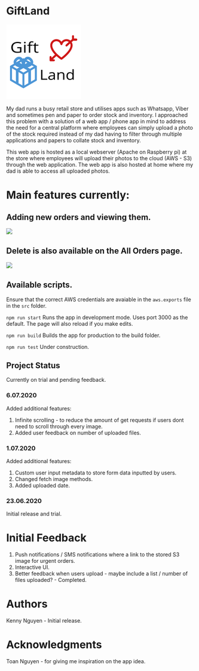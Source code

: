 # GiftLand
<img src="/public/logo.png">

My dad runs a busy retail store and utilises apps such as Whatsapp, Viber and sometimes pen and paper to order stock and inventory. I approached this problem with a solution of a web app / phone app in mind to address the need for a central platform where employees can simply upload a photo of the stock required instead of my dad having to filter through multiple applications and papers to collate stock and inventory.

This web app is hosted as a local webserver (Apache on Raspberry pi) at the store where employees will upload their photos to the cloud (AWS - S3) through the web application. The web app is also hosted at home where my dad is able to access all uploaded photos.

# Main features currently:

## Adding new orders and viewing them.

<img src="/public/gifs/gL2.gif?raw=true">

## Delete is also available on the All Orders page.

<img src="/public/gifs/gL.gif?raw=true">

## Available scripts.

Ensure that the correct AWS credentials are avaiable in the `aws.exports` file in the `src` folder.

`npm run start`
Runs the app in development mode. Uses port 3000 as the default. The page will also reload if you make edits.

`npm run build`
Builds the app for production to the build folder.

`npm run test`
Under construction.

## Project Status

Currently on trial and pending feedback.

### 6.07.2020

Added additional features:

1. Infinite scrolling - to reduce the amount of get requests if users dont need to scroll through every image. 
2. Added user feedback on number of uploaded files.

### 1.07.2020

Added additional features:

1. Custom user input metadata to store form data inputted by users.
2. Changed fetch image methods.
3. Added uploaded date.

### 23.06.2020

Initial release and trial.

# Initial Feedback

1. Push notifications / SMS notifications where a link to the stored S3 image for urgent orders. 
2. Interactive UI.
3. Better feedback when users upload - maybe include a list / number of files uploaded? - Completed.


# Authors

Kenny Nguyen - Initial release.

# Acknowledgments

Toan Nguyen - for giving me inspiration on the app idea.
